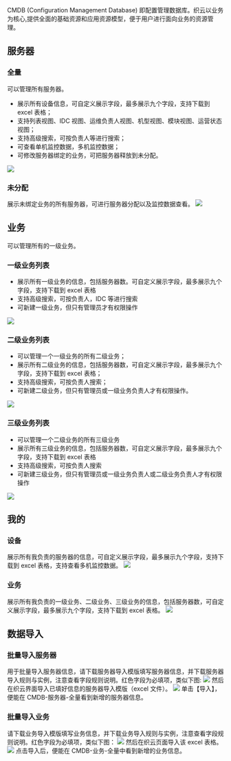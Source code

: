 CMDB (Configuration Management Database) 即配置管理数据库。织云以业务为核心,提供全面的基础资源和应用资源模型，便于用户进行面向业务的资源管理。
## 服务器 ##
### 全量 ###
可以管理所有服务器。

- 展示所有设备信息，可自定义展示字段，最多展示九个字段，支持下载到 excel 表格；
- 支持列表视图、IDC 视图、运维负责人视图、机型视图、模块视图、运营状态视图；
- 支持高级搜索，可按负责人等进行搜索；
- 可查看单机监控数据，多机监控数据；
- 可修改服务器绑定的业务，可把服务器释放到未分配。

![](http://imgcache.tcecqpoc.fsphere.cn/image/mc.qcloudimg.com/static/img/d3b7ed3a7ed2ecbe04bb198335e07665/CMDB1.png)
### 未分配 ###
展示未绑定业务的所有服务器，可进行服务器分配以及监控数据查看。
![](http://imgcache.tcecqpoc.fsphere.cn/image/mc.qcloudimg.com/static/img/7187f524fbea49c714cc925bbe4e59f6/CMDB2.png)
## 业务 ##
可以管理所有的一级业务。
### 一级业务列表 ###
- 展示所有一级业务的信息，包括服务器数。可自定义展示字段，最多展示九个字段，支持下载到 excel 表格
- 支持高级搜索，可按负责人，IDC 等进行搜索
- 可新建一级业务，但只有管理员才有权限操作

![](http://imgcache.tcecqpoc.fsphere.cn/image/mc.qcloudimg.com/static/img/5f5b48cd0f83ee2d2a32332c7bfb4d7b/CMDB3.png)
### 二级业务列表  ###
- 可以管理一个一级业务的所有二级业务；
- 展示所有二级业务的信息，包括服务器数，可自定义展示字段，最多展示九个字段，支持下载到 excel 表格；
- 支持高级搜索，可按负责人搜索；
- 可新建二级业务，但只有管理员或一级业务负责人才有权限操作。

![](http://imgcache.tcecqpoc.fsphere.cn/image/mc.qcloudimg.com/static/img/aadc307cb74ab1a4c04203b88807aed3/CMDB4.png)
### 三级业务列表 ###
- 可以管理一个二级业务的所有三级业务
- 展示所有三级业务的信息，包括服务器数，可自定义展示字段，最多展示九个字段，支持下载到 excel 表格
- 支持高级搜索，可按负责人搜索
- 可新建三级业务，但只有管理员或一级业务负责人或二级业务负责人才有权限操作

![](http://imgcache.tcecqpoc.fsphere.cn/image/mc.qcloudimg.com/static/img/7ba56e6496ff7a2124d6cd413220a47a/CMDB5.png)
## 我的 ##
### 设备 ###
展示所有我负责的服务器的信息，可自定义展示字段，最多展示九个字段，支持下载到 excel 表格，支持查看多机监控数据。
![](http://imgcache.tcecqpoc.fsphere.cn/image/mc.qcloudimg.com/static/img/4603d52de7d50f598f1032bc20df289a/CMDB6.png)
### 业务 ###
展示所有我负责的一级业务、二级业务、三级业务的信息，包括服务器数，可自定义展示字段，最多展示九个字段，支持下载到 excel 表格。
![](http://imgcache.tcecqpoc.fsphere.cn/image/mc.qcloudimg.com/static/img/87dee0d8fe91329675e6aee3e76e9790/CMDB7.png)
## 数据导入 ##
### 批量导入服务器 ###
用于批量导入服务器信息，请下载服务器导入模版填写服务器信息，并下载服务器导入规则与实例，注意查看字段规则说明。红色字段为必填项，类似下图:
![](http://imgcache.tcecqpoc.fsphere.cn/image/mc.qcloudimg.com/static/img/cb3df5cadf9e076361e955755f79a300/CMDB8.png)
然后在织云界面导入已填好信息的服务器导入模版（excel 文件）。
![](http://imgcache.tcecqpoc.fsphere.cn/image/mc.qcloudimg.com/static/img/bd843ecd239f288bda2a602583b237b1/CMDB9.png)
单击【导入】，便能在 CMDB-服务器-全量看到新增的服务器信息。
### 批量导入业务 ###
请下载业务导入模版填写业务信息，并下载业务导入规则与实例，注意查看字段规则说明。红色字段为必填项，类似下图：
![](http://imgcache.tcecqpoc.fsphere.cn/image/mc.qcloudimg.com/static/img/9df14c0edf205ab2e386233c7fc9fd51/CMDB10.png)
然后在织云页面导入该 excel 表格。
![](http://imgcache.tcecqpoc.fsphere.cn/image/mc.qcloudimg.com/static/img/7185b21205db770ea6bd229a03140d8d/CMDB11.png)
点击导入后，便能在 CMDB-业务-全量中看到新增的业务信息。

